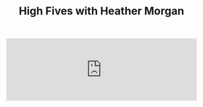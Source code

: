 ﻿---
layout: podcast
title: High Fives with Heather Morgan
description: In this weeks episode of the Prospecting Podcast, Ryan O'Hara sat down with Heather Morgan, CEO of SalesFolk. Heather is one of the leading experts in cold email copy, and after many years of writing and helping companies figure out their cold email strategy, SalesFolk is helping some of the world's best B2B write better cold emails. In this episode, we'll talk about some best practices in cold email, how Heather found her groove, and also discovering product market fit using prospecting.
coverImage: ./img/podcast/podcast-image-22.jpg
refLink: leadiq.com

audioLinks: https://w.soundcloud.com/player/?url=https%3A%2F%2Fapi.soundcloud.com%2Ftracks%2F325544707&amp;auto_play=false&amp;show_artwork=true&amp;visual=true&amp;origin=twitter
webImage: ./img/podcast/video-img/image-22.png
---

<iframe width="100%" height="166" scrolling="no" frameborder="no" src="https://w.soundcloud.com/player/?url=https%3A%2F%2Fapi.soundcloud.com%2Ftracks%2F325544707&amp;auto_play=false&amp;show_artwork=true&amp;visual=true&amp;origin=twitter"></iframe>